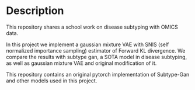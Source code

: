 # Description

This repository shares a school work on disease subtyping with OMICS data.

In this project we implement a gaussian mixture VAE with SNIS (self normalized importance sampling) estimator of Forward KL divergence. We compare the results with subtype gan, a SOTA model in disease subtyping, as well as gaussian mixture VAE and original modification of it.

This repository contains an original pytorch implementation of Subtype-Gan and other models used in this project.

